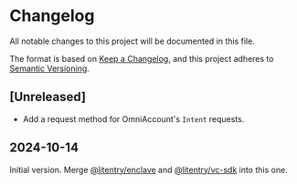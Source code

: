 # Changelog

All notable changes to this project will be documented in this file.

The format is based on [Keep a Changelog](https://keepachangelog.com/en/1.0.0/),
and this project adheres to [Semantic Versioning](https://semver.org/spec/v2.0.0.html).

## [Unreleased]

-   Add a request method for OmniAccount's `Intent` requests.

## 2024-10-14

Initial version. Merge [@litentry/enclave](https://www.npmjs.com/package/@litentry/enclave) and [@litentry/vc-sdk](https://www.npmjs.com/package/@litentry/vc-sdk) into this one.
